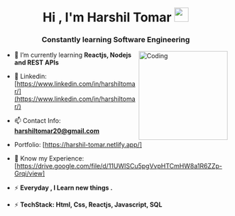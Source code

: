 <h1 align="center">Hi , I'm Harshil Tomar <img src="https://github.com/TheDudeThatCode/TheDudeThatCode/blob/master/Assets/Hi.gif" width="32px"></h1>
<h3 align="center">Constantly learning Software Engineering</h3>

<img align="right" alt="Coding" width="200" src="https://camo.githubusercontent.com/c1dcb74cc1c1835b1d716f5051499a2814c683c806b15f04b0eba492863703e9/68747470733a2f2f63646e2e6472696262626c652e636f6d2f75736572732f3733303730332f73637265656e73686f74732f363538313234332f6176656e746f2e676966">

- 🔭 I’m currently learning **Reactjs, Nodejs and REST APIs**

- 🌱 Linkedin: [https://www.linkedin.com/in/harshiltomar/](https://www.linkedin.com/in/harshiltomar/)

- 📫 Contact Info: **harshiltomar20@gmail.com**
  
- Portfolio: [https://harshil-tomar.netlify.app/]

- 📄 Know my Experience: [https://drive.google.com/file/d/11UWISCu5pgVvpHTCmHW8a1R6ZZp-Grqi/view]

- ⚡ **Everyday , I Learn new things .**

- ⚡ **TechStack: Html, Css, Reactjs, Javascript, SQL**

